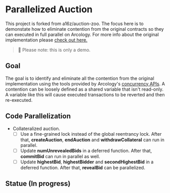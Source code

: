 # Parallelized Auction

This project is forked from a16z/auction-zoo. The focus here is to demonstate how to eliminate contention from the original contracts so they can executed in full parallel on Arcology. For more info about the original implementation please [check out here.](https://github.com/a16z/auction-zoo)

>:bell: Please note: this is only a demo.


## Goal

The goal is to identify and eliminate all the contention from the original implementation using the tools provided by Arcology's [concurrency APIs](https://docs.arcology.network/arcology-concurrent-programming-guide/). A contention can be loosely defined as a shared variable that isn't read-only. A variable like this will cause executed transactions to be reverted and then re-executed.

## Code Parallelization

- Collateralized auction.
    - [ ] Use a fine-grained lock instead of the global reentrancy lock. After that, **createAuction**, **endAuction** and **withdrawCollateral** can run in parallel.
    - [ ] Update **numUnrevealedBids** in a deferred function. After that, **commitBid** can run in parallel as well.
    - [ ] Update **highestBid**, **highestBidder** and **secondHighestBid** in a deferred function. After that, **revealBid** can be parallelized.
        
 ## Statue (In progress)
